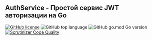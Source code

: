 ## AuthService - Простой сервис JWT авторизации на Go
[![GitHub license](https://img.shields.io/github/license/RapidCodeLab/AuthService?style=flat-square)](https://github.com/RapidCodeLab/AuthService/blob/main/LICENSE)
![GitHub top language](https://img.shields.io/github/languages/top/RapidCodeLab/AuthService?style=flat-square)
![GitHub go.mod Go version](https://img.shields.io/github/go-mod/go-version/RapidCodeLab/AuthService?style=flat-square)
[![Scrutinizer Code Quality](https://scrutinizer-ci.com/g/RapidCodeLab/AuthService/badges/quality-score.png?b=main)](https://scrutinizer-ci.com/g/RapidCodeLab/AuthService/?style=flat-square)